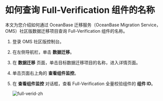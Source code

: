 # 如何查询 Full-Verification 组件的名称

本文为您介绍如何通过 OceanBase 迁移服务（OceanBase Migration Service，OMS）社区版数据迁移项目查询 Full-Verification 组件的名称。

1. 登录 OMS 社区版控制台。

2. 在左侧导航栏，单击 **数据迁移**。

3. 在 **数据迁移** 页面，单击目标数据迁移项目的名称，进入详情页面。

4. 单击页面右上角的 **查看组件监控**。

5. 在 **查看组件监控** 对话框，查看 Full-Verification 全量校验组件的 **组件 ID**。

    ![full-verid-zh](https://obbusiness-private.oss-cn-shanghai.aliyuncs.com/doc/img/oms/oms-enterprise/full-verid-zh.png)